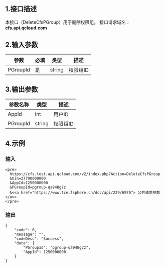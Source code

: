 ## 1.接口描述
本接口（DeleteCfsPGroup）用于删除权限组。
接口请求域名：**cfs.api.qcloud.com**
## 2.输入参数
|       参数      | 必填 |  类型  |                               描述                           |
|-----------------|------|--------|--------------------------------------------------------------|
| PGroupId        | 是   | string | 权限组ID|


## 3.输出参数
| 参数名称 |  类型 | 描述 |
|----------|----- | ---- |
|AppId     | int    |用户ID   |
|PGroupId   | string |权限组ID |


## 4.示例 

### 输入


```
<pre>
  https://cfs.test.api.qcloud.com/v2/index.php?Action=DeleteCfsPGroup
  &Uin=27790000000
  &AppId=1250000000
  &PGroupId=pgroup-qa948g7z
  &<<a href="https://www.tce.fsphere.cn/doc/api/229/6976"> 公共请求参数 </a>>
</pre>
```

### 输出

```
{
    "code": 0,
    "message": "",
    "codeDesc": "Success",
    "data": {
        "PGroupId": "pgroup-qa948g7z",
        "AppId": 1250000000
    }
}

```


